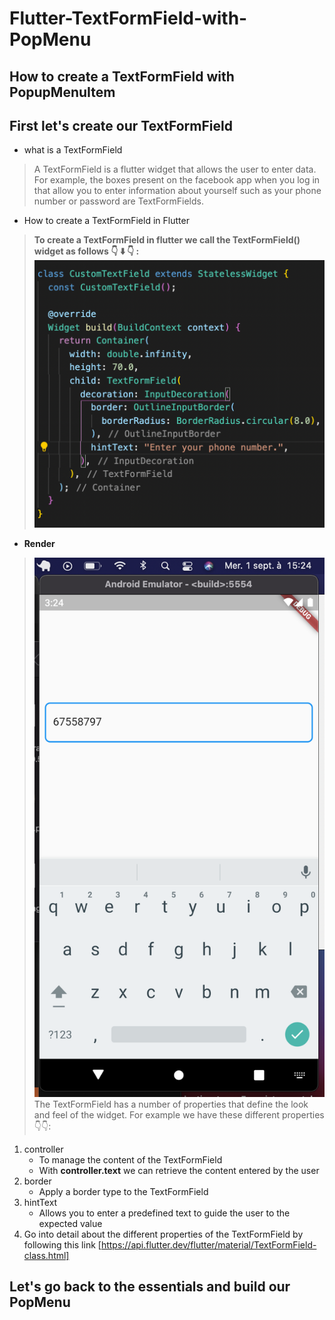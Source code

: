 # Flutter-TextFormField-with-PopMenu
## How to create a TextFormField with PopupMenuItem
## First let's create our TextFormField
- what is a TextFormField
> A TextFormField is a flutter widget that allows the user to enter data. For example, the boxes present on the facebook app when you log in that allow you to enter information about yourself such as your phone number or password are TextFormFields.
- How to create a TextFormField in Flutter
> **To create a TextFormField in flutter we call the TextFormField() widget as follows 👇 ⬇️ 👇 :**
> <img src="flutter_textformfield_with_pop_up/screenshots/customTextFormField.png" />
- **Render**
> <img src="flutter_textformfield_with_pop_up/screenshots/render1.png" />\
> The TextFormField has a number of properties that define the look and feel of the widget.
> For example we have these different properties 👇👇:
1. controller
    - To manage the content of the TextFormField
    - With **controller.text** we can retrieve the content entered by the user
2. border
    - Apply a border type to the TextFormField
3. hintText
    - Allows you to enter a predefined text to guide the user to the expected value
4. Go into detail about the different properties of the TextFormField by following this link [https://api.flutter.dev/flutter/material/TextFormField-class.html]

## Let's go back to the essentials and build our PopMenu
